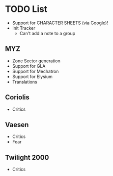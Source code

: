 # TODO List
- Support for CHARACTER SHEETS (via Google)!
- Init Tracker
  * Can't add a note to a group

## MYZ
- Zone Sector generation
- Support for GLA
- Support for Mechatron
- Support for Elysium
- Translations

## Coriolis
- Critics

## Vaesen
- Critics
- Fear

## Twilight 2000
- Critics


